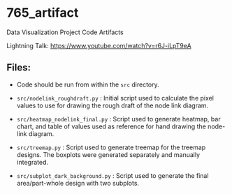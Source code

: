 # 765_artifact
Data Visualization Project Code Artifacts

Lightning Talk: https://www.youtube.com/watch?v=r6J-iLpT9eA

## Files:

* Code should be run from within the `src` directory.

* `src/nodelink_roughdraft.py` : Initial script used to calculate the pixel values to use for drawing the rough draft of the node link diagram.

* `src/heatmap_nodelink_final.py` : Script used to generate heatmap, bar chart, and table of values used as reference for hand drawing the node-link diagram.

* `src/treemap.py` : Script used to generate treemap for the treemap designs. The boxplots were generated separately and manually integrated.

* `src/subplot_dark_background.py` : Script used to generate the final area/part-whole design with two subplots.

